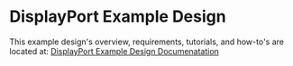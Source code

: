 # DisplayPort Example Design

This example design's overview, requirements, tutorials, and how-to's are located at: [DisplayPort Example Design Documenatation](https://docs.opalkelly.com/syzygy-peripherals/szg-displayport/displayport-example-design/)
